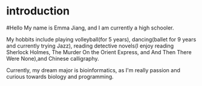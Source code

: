 # introduction
#Hello My name is Emma Jiang, and I am currently a high schooler.

My hobbits include playing volleyball(for 5 years), dancing(ballet for 9 years and currently trying Jazz), reading detective novels(I enjoy reading Sherlock Holmes, The Murder On the Orient Express, and And Then There Were None),and Chinese calligraphy. 

Currently, my dream major is bioinformatics, as I'm really passion and curious towards biology and programming. 
